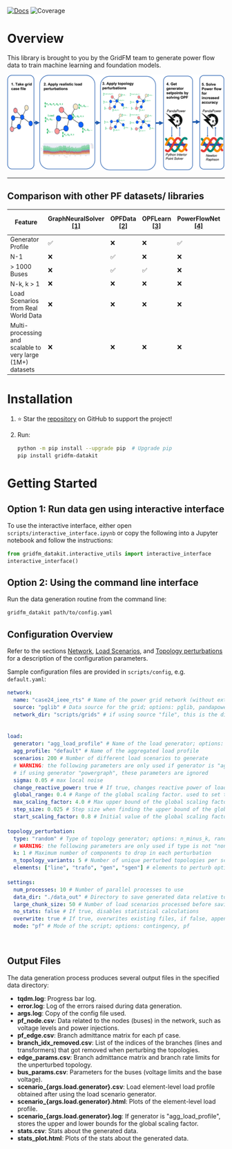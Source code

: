 [![Docs](https://img.shields.io/badge/docs-available-brightgreen)](https://gridfm.github.io/gridfm-datakit/)
![Coverage](https://img.shields.io/badge/coverage-76%25-yellow)


# Overview


This library is brought to you by the GridFM team to generate power flow data to train machine learning and foundation models.



<p align="center">
  <img src="https://raw.githubusercontent.com/gridfm/gridfm-datakit/refs/heads/main/docs/figs/pipeline.png" alt=""/>
  <br/>
</p>


---



## Comparison with other PF datasets/ libraries

| Feature                                                    | GraphNeuralSolver [\[1\]](https://doi.org/10.1016/j.epsr.2020.106547) | OPFData [\[2\]](https://arxiv.org/abs/2406.07234) | OPFLearn [\[3\]](https://arxiv.org/abs/2111.01228) | PowerFlowNet [\[4\]](https://arxiv.org/abs/2311.03415) | TypedGNN [\[5\]](https://doi.org/10.1016/j.engappai.2022.105567) | PF△ [\[6\]](https://www.climatechange.ai/papers/iclr2025/67) | **PGLearn** [\[7\]](https://openreview.net/pdf?id=cecIf0CKnH) | **gridfm-datakit** [\[8\]](https://www.cell.com/joule/fulltext/S2542-4351(24)00470-7) |
| ---------------------------------------------------------- | ----------------- | ------- | -------- | ------------- | -------- | --- | ----------------------------- | ---------- |
| Generator Profile                                          | ✅                | ❌      | ❌       | ✅            | ✅       | ✅  | ❌                            | ❌         |
| N-1                                                        | ❌                | ✅      | ❌       | ❌            | ✅       | ✅  | ✅                            | ✅         |
| > 1000 Buses                                               | ❌                | ✅      | ✅       | ❌            | ❌       | ✅  | ✅                            | ✅         |
| N-k, k > 1                                                 | ❌                | ❌      | ❌       | ❌            | ❌       | ❌  | ❌                            | ✅         |
| Load Scenarios from Real World Data                        | ❌                | ❌      | ❌       | ❌            | ❌       | ❌  | ❌                            | ✅         |
| Multi-processing and scalable to very large (1M+) datasets | ❌                | ❌      | ❌       | ❌            | ❌       | ❌  | ✅                            | ✅         |


# Installation

1. ⭐ Star the [repository](https://github.com/gridfm/gridfm-datakit) on GitHub to support the project!

2. Run:

    ```bash
    python -m pip install --upgrade pip  # Upgrade pip
    pip install gridfm-datakit
    ```

# Getting Started

## Option 1: Run data gen using interactive interface

To use the interactive interface, either open `scripts/interactive_interface.ipynb` or copy the following into a Jupyter notebook and follow the instructions:

```python
from gridfm_datakit.interactive_utils import interactive_interface
interactive_interface()
```


## Option 2: Using the command line interface

Run the data generation routine from the command line:

```bash
gridfm_datakit path/to/config.yaml
```


## Configuration Overview

Refer to the sections [Network](network.md), [Load Scenarios](load_scenarios.md), and [Topology perturbations](topology_perturbations.md) for a description of the configuration parameters.

Sample configuration files are provided in `scripts/config`, e.g. `default.yaml`:

```yaml
network:
  name: "case24_ieee_rts" # Name of the power grid network (without extension)
  source: "pglib" # Data source for the grid; options: pglib, pandapower, file
  network_dir: "scripts/grids" # if using source "file", this is the directory containing the network file (relative to the project root)


load:
  generator: "agg_load_profile" # Name of the load generator; options: agg_load_profile, powergraph
  agg_profile: "default" # Name of the aggregated load profile
  scenarios: 200 # Number of different load scenarios to generate
  # WARNING: the following parameters are only used if generator is "agg_load_profile"
  # if using generator "powergraph", these parameters are ignored
  sigma: 0.05 # max local noise
  change_reactive_power: true # If true, changes reactive power of loads. If False, keeps the ones from the case file
  global_range: 0.4 # Range of the global scaling factor. used to set the lower bound of the scaling factor
  max_scaling_factor: 4.0 # Max upper bound of the global scaling factor
  step_size: 0.025 # Step size when finding the upper bound of the global scaling factor
  start_scaling_factor: 0.8 # Initial value of the global scaling factor

topology_perturbation:
  type: "random" # Type of topology generator; options: n_minus_k, random, none
  # WARNING: the following parameters are only used if type is not "none"
  k: 1 # Maximum number of components to drop in each perturbation
  n_topology_variants: 5 # Number of unique perturbed topologies per scenario
  elements: ["line", "trafo", "gen", "sgen"] # elements to perturb options: line, trafo, gen, sgen

settings:
  num_processes: 10 # Number of parallel processes to use
  data_dir: "./data_out" # Directory to save generated data relative to the project root
  large_chunk_size: 50 # Number of load scenarios processed before saving
  no_stats: false # If true, disables statistical calculations
  overwrite: true # If true, overwrites existing files, if false, appends to files (note that bus_params.csv, edge_params.csv, scenarios_{load.generator}.csv and scenarios_{load.generator}.html will still be overwritten)
  mode: "pf" # Mode of the script; options: contingency, pf
```

<br>

## Output Files

The data generation process produces several output files in the specified data directory:

- **tqdm.log**: Progress bar log.
- **error.log**: Log of the errors raised during data generation.
- **args.log**: Copy of the config file used.
- **pf_node.csv**: Data related to the nodes (buses) in the network, such as voltage levels and power injections.
- **pf_edge.csv**: Branch admittance matrix for each pf case.
- **branch_idx_removed.csv**: List of the indices of the branches (lines and transformers) that got removed when perturbing the topologies.
- **edge_params.csv**: Branch admittance matrix and branch rate limits for the unperturbed topology.
- **bus_params.csv**: Parameters for the buses (voltage limits and the base voltage).
- **scenario_{args.load.generator}.csv**: Load element-level load profile obtained after using the load scenario generator.
- **scenario_{args.load.generator}.html**: Plots of the element-level load profile.
- **scenario_{args.load.generator}.log**: If generator is "agg_load_profile", stores the upper and lower bounds for the global scaling factor.
- **stats.csv**: Stats about the generated data.
- **stats_plot.html**: Plots of the stats about the generated data.
